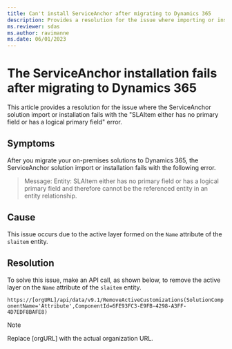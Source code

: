 ```yaml
---
title: Can't install ServiceAnchor after migrating to Dynamics 365
description: Provides a resolution for the issue where importing or installing the ServiceAnchor solution fails with an error after you migrate your on-premises solutions to Dynamics 365.
ms.reviewer: sdas
ms.author: ravimanne
ms.date: 06/01/2023
---
```

# The ServiceAnchor installation fails after migrating to Dynamics 365

This article provides a resolution for the issue where the ServiceAnchor solution import or installation fails with the "SLAItem either has no primary field or has a logical primary field" error.

## Symptoms

After you migrate your on-premises solutions to Dynamics 365, the ServiceAnchor solution import or installation fails with the following error.

> Message: Entity: SLAItem either has no primary field or has a logical primary field and therefore cannot be the referenced entity in an entity relationship.

## Cause

This issue occurs due to the active layer formed on the `Name` attribute of the `slaitem` entity.

## Resolution

To solve this issue, make an API call, as shown below, to remove the active layer on the `Name` attribute of the `slaitem` entity.

`https://[orgURL]/api/data/v9.1/RemoveActiveCustomizations(SolutionComponentName='Attribute',ComponentId=6FE93FC3-E9FB-4298-A3FF-4D7EDF8BAFE8)`

> [!NOTE]
> Replace [orgURL] with the actual organization URL.
